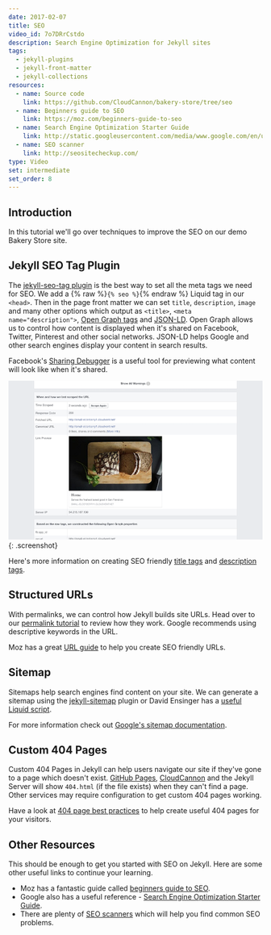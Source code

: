 ```yaml
---
date: 2017-02-07
title: SEO
video_id: 7o7DRrCstdo
description: Search Engine Optimization for Jekyll sites
tags:
  - jekyll-plugins
  - jekyll-front-matter
  - jekyll-collections
resources:
  - name: Source code
    link: https://github.com/CloudCannon/bakery-store/tree/seo
  - name: Beginners guide to SEO
    link: https://moz.com/beginners-guide-to-seo
  - name: Search Engine Optimization Starter Guide
    link: http://static.googleusercontent.com/media/www.google.com/en/us/webmasters/docs/search-engine-optimization-starter-guide.pdf
  - name: SEO scanner
    link: http://seositecheckup.com/
type: Video
set: intermediate
set_order: 8
---
```

## Introduction

In this tutorial we'll go over techniques to improve the SEO on our demo Bakery Store site.

## Jekyll SEO Tag Plugin

The [jekyll-seo-tag plugin](https://github.com/jekyll/jekyll-seo-tag) is the best way to set all the meta tags we need for SEO. We add a {% raw %}`{% seo %}`{% endraw %} Liquid tag in our `<head>`. Then in the page front matter we can set `title`, `description`, `image` and many other options which output as `<title>`, `<meta name="description">`, [Open Graph tags](http://ogp.me/) and [JSON-LD](http://json-ld.org/). Open Graph allows us to control how content is displayed when it's shared on Facebook, Twitter, Pinterest and other social networks. JSON-LD helps Google and other search engines display your content in search results.

Facebook's [Sharing Debugger](https://developers.facebook.com/tools/debug/sharing/) is a useful tool for previewing what content will look like when it's shared.

![Facebook Open Graph Debugger](/images/tutorials/seo/facebook.png){: .screenshot}

Here's more information on creating SEO friendly [title tags](https://moz.com/learn/seo/title-tag) and [description tags](https://moz.com/learn/seo/meta-description).

## Structured URLs

With permalinks, we can control how Jekyll builds site URLs. Head over to our [permalink tutorial](/front-matter/permalinks/) to review how they work. Google recommends using descriptive keywords in the URL.

Moz has a great [URL guide](https://moz.com/learn/seo/url) to help you create SEO friendly URLs.

## Sitemap

Sitemaps help search engines find content on your site. We can generate a sitemap using the [jekyll-sitemap](https://github.com/jekyll/jekyll-sitemap) plugin or David Ensinger has a [useful Liquid script](http://davidensinger.com/2013/03/generating-a-sitemap-in-jekyll-without-a-plugin/).

For more information check out [Google's sitemap documentation](https://support.google.com/webmasters/answer/183668?hl=en).

## Custom 404 Pages

Custom 404 Pages in Jekyll can help users navigate our site if they've gone to a page which doesn't exist. [GitHub Pages](https://pages.github.com), [CloudCannon](http://cloudcannon.com) and the Jekyll Server will show `404.html` (if the file exists) when they can't find a page. Other services may require configuration to get custom 404 pages working.

Have a look at [404 page best practices](https://searchenginewatch.com/sew/how-to/2293339/404-page-best-practices) to help create useful 404 pages for your visitors.

## Other Resources

This should be enough to get you started with SEO on Jekyll. Here are some other useful links to continue your learning.

* Moz has a fantastic guide called [beginners guide to SEO](https://moz.com/beginners-guide-to-seo).
* Google also has a useful reference - [Search Engine Optimization
Starter Guide](http://static.googleusercontent.com/media/www.google.com/en/us/webmasters/docs/search-engine-optimization-starter-guide.pdf).
* There are plenty of [SEO scanners](http://seositecheckup.com/) which will help you find common SEO problems.
